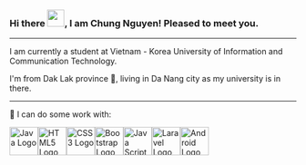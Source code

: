### Hi there <img src="https://raw.githubusercontent.com/MartinHeinz/MartinHeinz/master/wave.gif" width="30px">, I am Chung Nguyen! Pleased to meet you.

---

I am currently a student at Vietnam - Korea University of Information and Communication Technology.

I'm from Dak Lak province 🐘, living in Da Nang city as my university is in there.

---

🧰 I can do some work with: 

<img src="https://cdn.worldvectorlogo.com/logos/java.svg" alt="Java Logo" width="50" height="50"/><img src="https://cdn.worldvectorlogo.com/logos/html5.svg" alt="HTML5 Logo" width="50" height="50"/><img src="https://cdn.worldvectorlogo.com/logos/css3.svg" alt="CSS3 Logo" width="50" height="50"/><img src="https://cdn.worldvectorlogo.com/logos/bootstrap-4.svg" alt="Bootstrap Logo" width="50" height="50"/><img src="https://cdn.worldvectorlogo.com/logos/logo-javascript.svg" alt="Java Script" width="50" height="50"/><img src="https://cdn.worldvectorlogo.com/logos/laravel-1.svg" alt="Laravel Logo" width="50" height="50"/><img src="https://cdn.worldvectorlogo.com/logos/android-4.svg" alt="Android Logo" width="50" height="50"/>

<!--
**omeganoob/omeganoob** is a ✨ _special_ ✨ repository because its `README.md` (this file) appears on your GitHub profile.

